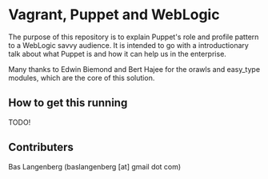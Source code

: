 # Vagrant, Puppet and WebLogic

The purpose of this repository is to explain Puppet's role and profile pattern to a WebLogic savvy audience. It is intended to go with a introductionary talk about what Puppet is and how it can help us in the enterprise.

Many thanks to Edwin Biemond and Bert Hajee for the orawls and easy_type modules, which are the core of this solution.

## How to get this running
TODO!

## Contributers

Bas Langenberg (baslangenberg [at] gmail dot com)
